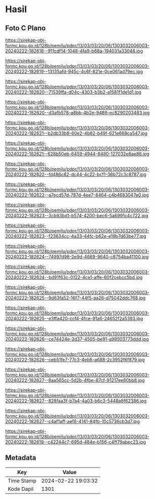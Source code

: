 # Hasil

## Foto C Plano

https://sirekap-obj-formc.kpu.go.id/128b/pemilu/pdpr/13/03/03/20/06/1303032006003-20240222-182618--911cdf14-1048-4fa9-b68a-194031a33048.jpg

https://sirekap-obj-formc.kpu.go.id/128b/pemilu/pdpr/13/03/03/20/06/1303032006003-20240222-182619--13135afd-945c-4c6f-821e-0ce061ad79ec.jpg

https://sirekap-obj-formc.kpu.go.id/128b/pemilu/pdpr/13/03/03/20/06/1303032006003-20240222-182620--71539ffa-d04c-4303-b3b2-a1581f1de1d1.jpg

https://sirekap-obj-formc.kpu.go.id/128b/pemilu/pdpr/13/03/03/20/06/1303032006003-20240222-182620--d3afb578-a8bb-4b2e-9469-ec8290203483.jpg

https://sirekap-obj-formc.kpu.go.id/128b/pemilu/pdpr/13/03/03/20/06/1303032006003-20240222-182621--b2db33b8-60e2-4b62-b49f-621e668ca547.jpg

https://sirekap-obj-formc.kpu.go.id/128b/pemilu/pdpr/13/03/03/20/06/1303032006003-20240222-182621--628b50eb-6459-4944-8480-127032e8ae86.jpg

https://sirekap-obj-formc.kpu.go.id/128b/pemilu/pdpr/13/03/03/20/06/1303032006003-20240222-182622--fd486c62-dc44-4c22-bcf1-36b72c3c8787.jpg

https://sirekap-obj-formc.kpu.go.id/128b/pemilu/pdpr/13/03/03/20/06/1303032006003-20240222-182622--a7ecd57d-787d-4ee7-8464-c4b4683047e0.jpg

https://sirekap-obj-formc.kpu.go.id/128b/pemilu/pdpr/13/03/03/20/06/1303032006003-20240222-182623--3cb93bd1-b574-4200-bec6-5a6991c4c722.jpg

https://sirekap-obj-formc.kpu.go.id/128b/pemilu/pdpr/13/03/03/20/06/1303032006003-20240222-182623--f23634cc-4a33-44fc-b62e-e19b7d63be77.jpg

https://sirekap-obj-formc.kpu.go.id/128b/pemilu/pdpr/13/03/03/20/06/1303032006003-20240222-182624--74997d98-2e9d-4669-9640-c8754ba41100.jpg

https://sirekap-obj-formc.kpu.go.id/128b/pemilu/pdpr/13/03/03/20/06/1303032006003-20240222-182624--bd91f63c-0122-4ce1-affe-60f2cebcc5bd.jpg

https://sirekap-obj-formc.kpu.go.id/128b/pemilu/pdpr/13/03/03/20/06/1303032006003-20240222-182625--9d63fa52-16f7-44f5-aa26-d75042ddc768.jpg

https://sirekap-obj-formc.kpu.go.id/128b/pemilu/pdpr/13/03/03/20/06/1303032006003-20240222-182625--e3ffa420-ccf4-4fce-91a6-24652f2a5383.jpg

https://sirekap-obj-formc.kpu.go.id/128b/pemilu/pdpr/13/03/03/20/06/1303032006003-20240222-182626--ce74424e-2d37-4505-be91-a98503773ddd.jpg

https://sirekap-obj-formc.kpu.go.id/128b/pemilu/pdpr/13/03/03/20/06/1303032006003-20240222-182626--ceb51fe7-77c3-4eb6-a688-2c3952f6f879.jpg

https://sirekap-obj-formc.kpu.go.id/128b/pemilu/pdpr/13/03/03/20/06/1303032006003-20240222-182627--8aa565cc-5d2b-4fbe-87cf-91217ee60bb8.jpg

https://sirekap-obj-formc.kpu.go.id/128b/pemilu/pdpr/13/03/03/20/06/1303032006003-20240222-182627--828faa3f-b7a4-4a03-b6c3-5448a6f62386.jpg

https://sirekap-obj-formc.kpu.go.id/128b/pemilu/pdpr/13/03/03/20/06/1303032006003-20240222-182627--c4af1aff-aef6-4141-84fb-10c5736cb3d7.jpg

https://sirekap-obj-formc.kpu.go.id/128b/pemilu/pdpr/13/03/03/20/06/1303032006003-20240222-182619--c42244c7-695d-484e-b156-c4ff79abec23.jpg


## Metadata

| Key        | Value               |
| ---------- | ------------------- |
| Time Stamp | 2024-02-22 19:03:32 |
| Kode Dapil | 1301                |



